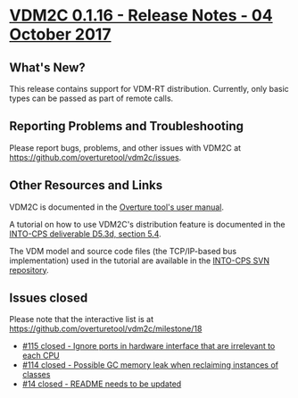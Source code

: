 
# [VDM2C 0.1.16 - Release Notes - 04 October 2017](https://github.com/overturetool/vdm2c/milestone/18)

## What's New?

This release contains support for VDM-RT distribution. Currently, only basic types can be passed as part of remote calls. 

## Reporting Problems and Troubleshooting

Please report bugs, problems, and other issues with VDM2C at <https://github.com/overturetool/vdm2c/issues>.

## Other Resources and Links

VDM2C is documented in the [Overture tool's user manual](http://overturetool.org/documentation/manuals.html).

A tutorial on how to use VDM2C's distribution feature is documented in the [INTO-CPS deliverable D5.3d, section 5.4](https://svn.nfit.au.dk/svn/iha_pgl-INTOCPS/WP5/T5_4_CodeGen/D5.3d_INTO_FMI_CodeGen/D5.3d-INTO-FMI-Codegen.pdf).

The VDM model and source code files (the TCP/IP-based bus implementation) used in the tutorial are available in the [INTO-CPS SVN repository](https://svn.nfit.au.dk/svn/iha_pgl-INTOCPS/WP5/T5_4_CodeGen/Demos/DistCodeWatertank/).

## Issues closed

Please note that the interactive list is at <https://github.com/overturetool/vdm2c/milestone/18>
* [#115 closed - Ignore ports in hardware interface that are irrelevant to each CPU](https://github.com/overturetool/vdm2c/issues/115)
* [#114 closed - Possible GC memory leak when reclaiming instances of classes](https://github.com/overturetool/vdm2c/issues/114)
* [#14 closed - README needs to be updated](https://github.com/overturetool/vdm2c/issues/14)
